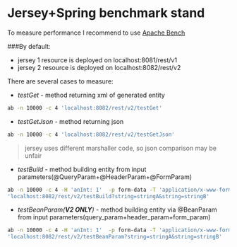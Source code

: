 Jersey+Spring benchmark stand
=============
To measure performance I recommend to use [Apache Bench](https://httpd.apache.org/docs/2.4/programs/ab.html)

###By default:
* jersey 1 resource is deployed on localhost:8081/rest/v1
* jersey 2 resource is deployed on localhost:8082/rest/v2

There are several cases to measure:
+ *testGet* - method returning xml of generated entity
```bash
ab -n 10000 -c 4 'localhost:8082/rest/v2/testGet'
```
+ *testGetJson* - method returning json
```bash
ab -n 10000 -c 4 'localhost:8082/rest/v2/testGetJson'
```
>jersey uses different marshaller code, so json comparison may be unfair
+ *testBuild* - method building entity from input parameters(@QueryParam+@HeaderParam+@FormParam)
```bash
ab -n 10000 -c 4 -H 'anInt: 1'  -p form-data -T 'application/x-www-form-urlencoded' 
'localhost:8082/rest/v2/testBuild?string=stringA&string=stringB'
```
+ *testBeanParam(**V2 ONLY**)* - method building entity via @BeanParam from input parameters(query_param+header_param+form_param)
```bash
ab -n 10000 -c 4 -H 'anInt: 1'  -p form-data -T 'application/x-www-form-urlencoded' 
'localhost:8082/rest/v2/testBeanParam?string=stringA&string=stringB'
```
